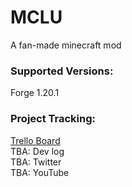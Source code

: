 # MCLU
A fan-made minecraft mod

### Supported Versions:  
Forge 1.20.1

### Project Tracking:
[Trello Board](https://trello.com/b/yW5Mh0zp/mclu)  
TBA: Dev log   
TBA: Twitter  
TBA: YouTube 